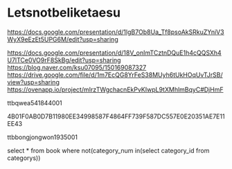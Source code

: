 # Letsnotbeliketaesu

https://docs.google.com/presentation/d/1lgB7Ob8Ua_Tf8psoAkSRkuZYniV3WyX9eEzEt5UPG6M/edit?usp=sharing

https://docs.google.com/presentation/d/18V_onImTCztnDQuE1h4cQQSXh4U7lTCe0VO9rF8SkBg/edit?usp=sharing
https://blog.naver.com/ksu07095/150169087327
https://drive.google.com/file/d/1m7EcQG8YrFeS38MUyh6tUkHOqUvTJrSB/view?usp=sharing
https://ovenapp.io/project/mIrzTWgchacnEkPvKIwpL9tXMhlmBqyC#DjHmF

ttbqwea541844001

4B01F0AB0D7B11980EE34998587F4864FF739F587DC557E0E20351AE7E11EE43 

ttbbongjongwon1935001

select * from book where not(category_num in(select category_id from categorys))
